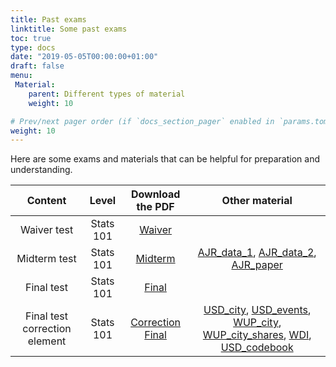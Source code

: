 ```yaml
---
title: Past exams
linktitle: Some past exams
toc: true
type: docs
date: "2019-05-05T00:00:00+01:00"
draft: false
menu:
 Material:
    parent: Different types of material
    weight: 10

# Prev/next pager order (if `docs_section_pager` enabled in `params.toml`)
weight: 10
---
```


Here are some exams and materials that can be helpful for preparation and understanding. 

Content | Level | Download the PDF | Other material
:--------------:|:-----:|:-------------:|:-------------:
Waiver test     | Stats 101 |  [Waiver](https://github.com/RemiVine/academic-kickstart-1/tree/master/static/img/Statistics_doc/Past_exams/Waiver_09_2022_final-1-11.pdf) |
Midterm test    | Stats 101 |  [Midterm](https://github.com/RemiVine/academic-kickstart-1/tree/master/static/img/Statistics_doc/Past_exams/Stat_I_midterm_VF.pdf) | [AJR_data_1](https://github.com/RemiVine/academic-kickstart-1/blob/master/static/img/Statistics_doc/Past_exams/AJR_2001_base.dta), [AJR_data_2](https://github.com/RemiVine/academic-kickstart-1/blob/master/static/img/Statistics_doc/Past_exams/AJR_health_data.dta), [AJR_paper](https://github.com/RemiVine/academic-kickstart-1/blob/master/static/img/Statistics_doc/Past_exams/AJR_2001_paper.pdf)
Final test      | Stats 101 |  [Final](https://github.com/RemiVine/academic-kickstart-1/tree/master/static/img/Statistics_doc/Past_exams/Statistics_IRPS_exam_2022.pdf) |
Final test correction element | Stats 101 |   [Correction Final](https://github.com/RemiVine/academic-kickstart-1/tree/master/static/img/Statistics_doc/Past_exams/Exam_Stat_I_a_correction.pdf) | [USD_city](https://github.com/RemiVine/academic-kickstart-1/tree/master/static/img/Statistics_doc/Past_exams/cities.xlsx),  [USD_events](https://github.com/RemiVine/academic-kickstart-1/tree/master/static/img/Statistics_doc/Past_exams/events.xlsx),  [WUP_city](https://github.com/RemiVine/academic-kickstart-1/tree/master/static/img/Statistics_doc/Past_exams/WUP_AnnualPopUrbanAggl.dta),  [WUP_city_shares](https://github.com/RemiVine/academic-kickstart-1/tree/master/static/img/Statistics_doc/Past_exams/WUP_PercTotPopUrbanAggl.dta),  [WDI](https://github.com/RemiVine/academic-kickstart-1/tree/master/static/img/Statistics_doc/Past_exams/WDI_2019_selection.dta),  [USD_codebook](https://github.com/RemiVine/academic-kickstart-1/tree/master/static/img/Statistics_doc/Past_exams/Codebook_preliminary_version.pdf)





